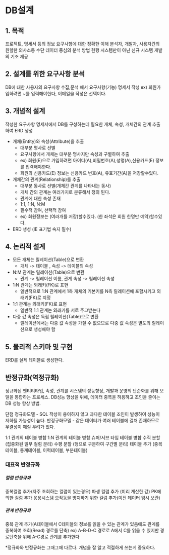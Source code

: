 # DB설계
## 1. 목적
프로젝트, 명세서 등의 정보 요구사항에 대한 정확한 이해
분석자, 개발자, 사용자간의 원할한 의사소통 수단
데이터 중심의 분석 방법
현행 시스템만이 아닌 신규 시스템 개발의 기초 제공

## 2. 설계를 위한 요구사항 분석
DB에 대한 사용자의 요구사항 수집,문석 해서 요구사항(기능) 명세서 작성
ex) 회원가입하려면 ~를 입력해야한다, 이메일을 작성은 선택이다.

## 3. 개념적 설계
작성한 요구사항 명세서에서 DB를 구성하는데 필요한 개체, 속성, 개체간의 관계 추출하여 ERD 생성
- 개체(Entity)와 속성(Attribute)을 추출
   - 대부분 명사로 선별
   - 요구사항에서 개체는 대부분 명사지만 속성과 구별하여 추출
   - ex) 회원(E)으로 가입하려면 아이디(A),비밀번호(A),성명(A),신용카드(E) 정보를 입력해야한다.
	- 회원의 신용카드(E) 정보는 신용카드 번호(A), 유효기간(A)을 저장할수있다.
- 개체간의 관계(Relationship)를 추출
   - 대부분 동사로 선별(개체간 관계를 나타내는 동사)
   - 개체 간의 관계는 여러가지로 분류해서 정의 된다.
   - 관계에 대한 속성 존재
   - 1:1, 1:N, N:M
   - 필수적 참여, 선택적 참여
   - ex) 회원정보는 (여러개를 저장)할수있다. (한 좌석은 회원 한명만 예약)할수있다.
- ERD 생성 (IE 표기법 숙지 필수)

## 4. 논리적 설계
- 모든 개체는 릴레이션(Table)으로 변환
	- 개체 -> 테이블 , 속성 -> 테이블의 속성
- N:M 관계는 릴레이션(Table)으로 변환
	- 관계 -> 릴레이션 이름, 관계 속성 -> 릴레이션 속성
- 1:N 관계는 외래키(FK)로 표현
	- 일반적으로 1:N 관계에서 1측 개체의 기본키를 N측 릴레이션에 포함시키고 외래키(FK)로 지정
- 1:1 관계는 외래키(FK)로 표현
	- 일반적 1:1 관계는 외래키를 서로 주고받는다
- 다중 값 속성은 독립 릴레이션(Table)으로 변환
	- 릴레이션에서는 다중 값 속성을 가질 수 없으므로 다중 값 속성은 별도의 릴레이션으로 생성해야 함

## 5. 물리적 스키마 및 구현
ERD를 실제 테이블로 생성한다.

## 반정규화(역정규화)
정규화된 엔티티타입, 속성, 관계를 시스템의 성능향상, 개발과 운영의 단순화를 위해 모델을 통합하는 프로세스.
DB성능 향상을 위해, 데이터 중복을 허용하고 조인을 줄이는 DB 성능 향상 방법.

단점
정규화모델 -  SQL 작성이 용이하지 않고 과다한 테이블 조인이 발생하여 성능이 저하될 가능성이 높다.
반정규화모델 - 같은 데이터가 여러 테이블에 걸쳐 존재하므로 무결성이 깨질 우려가 있다.

1:1 관계의 테이블 병합
1:N 관계의 테이블 병합
슈퍼/서브 타입 테이블 병합
수직 분할 (집중화된 일부 컬럼 분리)
수평 분할 (행으로 구분하여 구간별 분리)
테이블 추가 (중복테이블, 통계테이블, 이력테이블, 부분테이블)

### 대표적 반정규화

##### 컬럼 반정규화
중복컬럼 추가(자주 조회하는 컬럼이 있는경우)
파생 컬럼 추가 (미리 계산한 값)
PK에의한 컬럼 추가
응용시스템 오작동을 방지하기 위한 컬럼 추가(이전 데이터 임시 보관)

##### 관계 반정규화
중복 관계 추가(A테이블에서 C테이블의 정보를 읽을 수 있는 관계가 있음에도 관계를 중복하여 조회(Read) 경로를 단축)
ex) A-B-D-C 경로로 A에서 C를 읽을 수 있지만 경로단축을 위해 A-C경로 관계를 추가한다

*정규화와 반정규화는 그때그때 다르다. 개념을 잘 알고 적절하게 쓰는게 중요하다.

